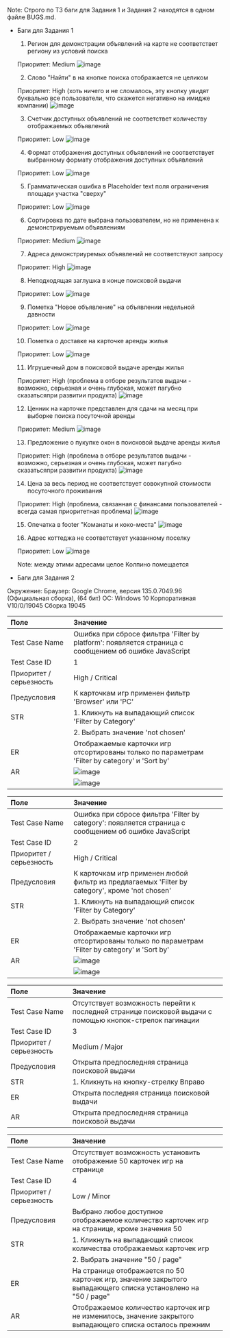 Note: Строго по ТЗ баги для Задания 1 и Задания 2 находятся в одном файле BUGS.md.

* Баги для Задания 1

  1) Регион для демонстрации объявлений на карте не соответствет региону из условий поиска

    Приоритет: Medium
    ![image](https://github.com/user-attachments/assets/487bebd8-3e26-46f7-b980-17b0349005fe)

  2) Слово "Найти" в на кнопке поиска отображается не целиком

    Приоритет: High (хоть ничего и не сломалось, эту кнопку увидят буквально все пользователи, что скажется негативно на имидже компании)
    ![image](https://github.com/user-attachments/assets/63f15db9-807a-4008-8b5f-2e567dd912ca)

  3) Счетчик доступных объявлений не соответствет количеству отображаемых объявлений

    Приоритет: Low
    ![image](https://github.com/user-attachments/assets/5f1d8d5d-4287-41ec-8011-6f146f617335)

  4) Формат отображения доступных объявлений не соответствует выбранному формату отображения доступных объявлений
 
    Приоритет: Low
    ![image](https://github.com/user-attachments/assets/50c88340-a830-4a93-9900-41b219b02426)

  5) Грамматическая ошибка в Placeholder text поля ограничения площади участка "сверху"
 
    Приоритет: Low
    ![image](https://github.com/user-attachments/assets/79bdfaea-b3ef-45aa-9cd8-2d5f0a942a56)

  6) Сортировка по дате выбрана пользователем, но не применена к демонстрируемым объявлениям
 
    Приоритет: Medium
    ![image](https://github.com/user-attachments/assets/927ae23d-265c-498c-b150-dbc73a758ae7)

  7) Адреса демонстриуремых объявлений не соответствуют запросу
 
    Приоритет: High
    ![image](https://github.com/user-attachments/assets/a568efcd-b230-4085-8cf7-e7044402327b)

  8) Неподходящая заглушка в конце поисковой выдачи
 
    Приоритет: Low
    ![image](https://github.com/user-attachments/assets/715569f5-d7a5-4fd1-9d17-9b07ca1cdef8)

  9) Пометка "Новое объявление" на объявлении недельной давности
 
    Приоритет: Low
    ![image](https://github.com/user-attachments/assets/7f111afc-a5d6-436d-b6f3-9e22a242c30b)

  10) Пометка о доставке на карточке аренды жилья
 
    Приоритет: Low
    ![image](https://github.com/user-attachments/assets/89698a26-7096-44cc-a2e0-48fea7d5898f)

  11) Игрушечный дом в поисковой выдаче аренды жилья
 
    Приоритет: High (проблема в отборе результатов выдачи - возможно, серьезная и очень глубокая, может пагубно сказатьсяпри развитии продукта)
    ![image](https://github.com/user-attachments/assets/4c47d13e-c221-439a-81f5-9816ff397130)

  12) Ценник на карточке представлен для сдачи на месяц при выборке поиска посуточной аренды
 
    Приоритет: Medium
    ![image](https://github.com/user-attachments/assets/18c48e96-e6e3-43c6-a636-5fc45121f7bf)

  13) Предложение о пукупке окон в поисковой выдаче аренды жилья
 
    Приоритет: High (проблема в отборе результатов выдачи - возможно, серьезная и очень глубокая, может пагубно сказатьсяпри развитии продукта)
    ![image](https://github.com/user-attachments/assets/b1ecba3d-7dbd-4c3f-b9b0-b58bba48bbf4)

  14) Цена за весь период не соответствует совокупной стоимости посуточного проживания
 
    Приоритет: High (проблема, связанная с финансами пользователей - всегда самая приоритетная проблема)
    ![image](https://github.com/user-attachments/assets/37bc1181-aab2-4c58-b2a6-871f03437d9e)

  15) Опечатка в footer "Команаты и коко-места"
    ![image](https://github.com/user-attachments/assets/45749d1f-75af-4701-be26-5bc50ccb87a6)
   
  16) Адрес коттеджа не соответствует указанному поселку
 
    Приоритет: Low
    ![image](https://github.com/user-attachments/assets/f5f6dba9-eb09-4c7e-b382-9d40d89ffd7e)

    Note: между этими адресами целое Колпино помещается



* Баги для Задания 2

Окружение: 
Браузер: Google Chrome, версия 135.0.7049.96 (Официальная сборка), (64 бит)
ОС: Windows 10 Корпоративная V10/0/19045 Сборка 19045


| Поле      | Значение                              |  |
| :----- | :--------------------------------------- | :---------------------------------------------------------- |
| Test Case Name       | Ошибка при сбросе фильтра 'Filter by platform': появляется страница с сообщением об ошибке JavaScript          |                                                              |
| Test Case ID  | 1                                     |                                                              |
| Приоритет / серьезность | High / Critical                              |                                                              |
| Предусловия | К карточкам игр применен фильтр 'Browser' или 'PC' |                                       |
| STR      | 1. Кликнуть на выпадающий список 'Filter by Category'     |                                     |
|         | 2. Выбрать значение 'not chosen'                       |                                                              |
| ER | Отображаемые карточки игр отсортированы только по параметрам 'Filter by category' и 'Sort by'  | 
| AR    | ![image](https://github.com/user-attachments/assets/9faaa81a-0f94-4789-ae81-0a1a7a31f754) |
| |![image](https://github.com/user-attachments/assets/bff378cb-6f62-490e-9bb9-2fbc0089c1db)|



| Поле      | Значение                              ||
| :----- | :--------------------------------------- | :---------------------------------------------------------- |
| Test Case Name       | Ошибка при сбросе фильтра 'Filter by category': появляется страница с сообщением об ошибке JavaScript          |                                                              |
| Test Case ID  | 2                                    |                                                              |
| Приоритет / серьезность | High / Critical                              |                                                              |
| Предусловия | К карточкам игр применен любой фильтр из предлагаемых 'Filter by category', кроме 'not chosen' |                                       |
| STR      | 1. Кликнуть на выпадающий список 'Filter by Category'     |                                     |
|         | 2. Выбрать значение 'not chosen'                       |                                           |
| ER | Отображаемые карточки игр отсортированы только по параметрам 'Filter by category' и 'Sort by'  | 
| AR    | ![image](https://github.com/user-attachments/assets/13262792-0a0a-4ffe-b571-02a5004aebc6)|
|        |![image](https://github.com/user-attachments/assets/79c2c633-992c-4327-9cbf-31221f8c54c2)|



| Поле      | Значение                               ||
| :----- | :--------------------------------------- | :---------------------------------------------------------- |
| Test Case Name       | Отсутствует возможность перейти к последней странице поисковой выдачи с помощью кнопок-стрелок пагинации         |                                                              |
| Test Case ID  | 3                                  |                                                              |
| Приоритет / серьезность | Medium / Major                               |                                                              |
| Предусловия | Открыта предпоследняя страница поисковой выдачи |                                       |
| STR      | 1. Кликнуть на кнопку-стрелку Вправо     |                                     |
| ER | Открыта последняя страница поисковой выдачи  | 
| AR    | Открыта предпоследняя страница поисковой выдачи|



| Поле      | Значение                             ||
| :----- | :--------------------------------------- | :---------------------------------------------------------- |
| Test Case Name       | Отсутствует возможность установить отображение 50 карточек игр на странице          |                                                              |
| Test Case ID  | 4                                    |                                                              |
| Приоритет / серьезность | Low / Minor                               |                                                              |
| Предусловия | Выбрано любое доступное отображаемое количество карточек игр на странице, кроме значения 50 |                                       |
| STR      | 1. Кликнуть на выпадающий список количества отображаемых карточек игр     |                                     |
|         | 2. Выбрать значение "50 / page"                      |                                           |
| ER | На странице отображается по 50 карточек игр, значение закрытого выпадающего списка установлено на "50 / page"  | 
| AR    | Отображаемое количество карточек игр не изменилось, значение закрытого выпадающего списка осталось прежним|








